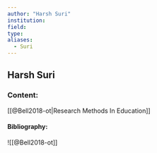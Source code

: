 ```yaml
---
author: "Harsh Suri"
institution:
field:
type:
aliases:
  - Suri
---
```


## Harsh Suri

### Content:
[[@Bell2018-ot|Research Methods In Education]]

#### Bibliography:

![[@Bell2018-ot]]